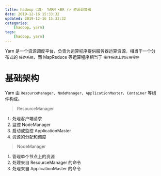 ```yaml
---
title: hadoop（18） YARN <BR /> 资源调度器
date: 2019-12-16 15:33:32
updated: 2019-12-16 15:33:32
categories:
    [hadoop, yarn]
tags:
    [hadoop, yarn]
---
```



Yarn 是一个资源调度平台，负责为运算程序提供服务器运算资源，相当于一个分布式的 `操作系统`，而 MapReduce 等运算程序相当于 `操作系统上的应用程序`

<!-- more -->

# 基础架构

Yarn 由 `ResourceManager`、`NodeManager`、`ApplicationMaster`、`Container` 等组件构成。

> ResourceManager

1. 处理客户端请求
2. 监控 NodeManager
3. 启动或监控 ApplicationMaster
4. 资源的分配和调度

> NodeManager

1. 管理单个节点上的资源
2. 处理来自 ResourceManager 的命令
3. 处理来自 ApplicationMaster 的命令